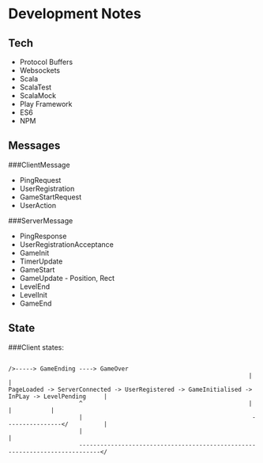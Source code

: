 # Development Notes

## Tech

* Protocol Buffers
* Websockets
* Scala
* ScalaTest
* ScalaMock
* Play Framework
* ES6
* NPM

## Messages

###ClientMessage

* PingRequest
* UserRegistration
* GameStartRequest
* UserAction

###ServerMessage

* PingResponse
* UserRegistrationAcceptance
* GameInit
* TimerUpdate
* GameStart
* GameUpdate - Position, Rect
* LevelEnd
* LevelInit
* GameEnd

## State

###Client states:

                                                                        />-----> GameEnding ----> GameOver
                                                                        |                            |
    PageLoaded -> ServerConnected -> UserRegistered -> GameInitialised -> InPLay -> LevelPending     |
                        ^                                               |                |           |
                        |                                                ----------------</          |
                        |                                                                            |
                        ----------------------------------------------------------------------------</

